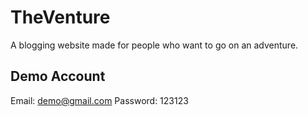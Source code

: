 # TheVenture
A blogging website made for people who want to go on an adventure.

## Demo Account
Email: demo@gmail.com
Password: 123123
